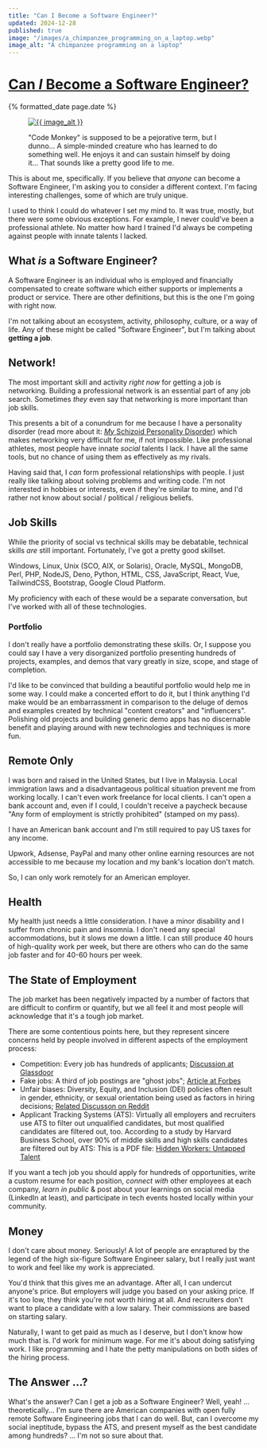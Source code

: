 ```yaml
---
title: "Can I Become a Software Engineer?"
updated: 2024-12-28
published: true
image: "/images/a_chimpanzee_programming_on_a_laptop.webp"
image_alt: "A chimpanzee programming on a laptop"
---
```


<h1 class="post__title"><a href="{{ page.url }}">Can <em>I</em> Become a Software Engineer?</a></h1>
<div class="post__date">{% formatted_date page.date %}</div>

<figure class="post__image">
    <a href="{{ page.url }}"
    ><img
        src="{{ image }}"
        alt="{{ image_alt }}"
    ></a>
    <figcaption>
        <p>
            "Code Monkey" is supposed to be a pejorative term, but I dunno... A
            simple-minded creature who has learned to do something well. He
            enjoys it and can sustain himself by doing it... That sounds like a
            pretty good life to me.
        </p>
    </figcaption>
</figure>

This is about me, specifically. If you believe that _anyone_ can become a Software Engineer, I'm asking you to consider a different context. I'm facing interesting challenges, some of which are truly unique.

I used to think I could do whatever I set my mind to. It was true, mostly, but there were some obvious exceptions. For example, I never could've been a professional athlete. No matter how hard I trained I'd always be competing against people with innate talents I lacked.


## What _is_ a Software Engineer?
A Software Engineer is an individual who is employed and financially compensated to create software which either supports or implements a product or service. There are other definitions, but this is the one I'm going with right now.

I'm not talking about an ecosystem, activity, philosophy, culture, or a way of life. Any of these might be called "Software Engineer", but I'm talking about **getting a job**.


## Network!
The most important skill and activity _right now_ for getting a job is networking. Building a professional network is an essential part of any job search. Sometimes _they_ even say that networking is more important than job skills.

This presents a bit of a conundrum for me because I have a personality disorder (read more about it: [_My_ Schizoid Personality Disorder](/2024/12/my-schizoid-personality-disorder)) which makes networking very difficult for me, if not impossible. Like professional athletes, most people have innate _social_ talents I lack. I have all the same tools, but no chance of using them as effectively as my rivals.

Having said that, I _can_ form professional relationships with people. I just really like talking about solving problems and writing code. I'm not interested in hobbies or interests, even if they're similar to mine, and I'd rather not know about social / political / religious beliefs.


## Job Skills
While the priority of social vs technical skills may be debatable, technical skills _are_ still important. Fortunately, I've got a pretty good skillset.

Windows, Linux, Unix (SCO, AIX, or Solaris), Oracle, MySQL, MongoDB, Perl, PHP, NodeJS, Deno, Python, HTML, CSS, JavaScript, React, Vue, TailwindCSS, Bootstrap, Google Cloud Platform.

My proficiency with each of these would be a separate conversation, but I've worked with all of these technologies.

### Portfolio
I don't really have a portfolio demonstrating these skills. Or, I suppose you could say I have a very disorganized portfolio presenting hundreds of projects, examples, and demos that vary greatly in size, scope, and stage of completion.

I'd like to be convinced that building a beautiful portfolio would help me in some way. I could make a concerted effort to do it, but I think anything I'd make would be an embarrassment in comparison to the deluge of demos and examples created by technical "content creators" and "influencers". Polishing old projects and building generic demo apps has no discernable benefit and playing around with new technologies and techniques is more fun.


## Remote Only
I was born and raised in the United States, but I live in Malaysia. Local immigration laws and a disadvantageous political situation prevent me from working locally. I can't even work freelance for local clients. I can't open a bank account and, even if I could, I couldn't receive a paycheck because "Any form of employment is strictly prohibited" (stamped on my pass).

I have an American bank account and I'm still required to pay US taxes for any income.

Upwork, Adsense, PayPal and many other online earning resources are not accessible to me because my location and my bank's location don't match.

So, I can only work remotely for an American employer.


## Health
My health just needs a little consideration. I have a minor disability and I suffer from chronic pain and insomnia. I don't need any special accommodations, but it slows me down a little. I can still produce 40 hours of high-quality work per week, but there are others who can do the same job faster and for 40-60 hours per week.


## The State of Employment
The job market has been negatively impacted by a number of factors that are difficult to confirm or quantify, but we all feel it and most people will acknowledge that it's a tough job market.

There are some contentious points here, but they represent sincere concerns held by people involved in different aspects of the employment process:

- Competition: Every job has hundreds of applicants; [Discussion at Glassdoor](https://www.glassdoor.com/Community/job-hunting-in-tech/over-100-applicants-on-almost-every-role-whats-up-with-every-job-posting-having-over-100-applicants-in-just-a-few-hours)
- Fake jobs: A third of job postings are "ghost jobs"; [Article at Forbes](https://www.forbes.com/sites/rachelwells/2024/08/13/36-of-job-adverts-are-fake-how-to-spot-them-in-2024/)
- Unfair biases: Diversity, Equity, and Inclusion (DEI) policies often result in gender, ethnicity, or sexual orientation being used as factors in hiring decisions; [Related Discusson on Reddit](https://www.reddit.com/r/recruitinghell/comments/15et0fb/i_cant_fill_positions_because_of_dei/)
- Applicant Tracking Systems (ATS): Virtually all employers and recruiters use ATS to filter out <em>un</em>qualified candidates, but most qualified candidates are filtered out, too. According to a study by Harvard Business School, over 90% of middle skills and high skills candidates are filtered out by ATS: This is a PDF file: [Hidden Workers: Untapped Talent](https://www.hbs.edu/managing-the-future-of-work/Documents/research/hiddenworkers09032021.pdf)

If you want a tech job you should apply for hundreds of opportunities, write a custom resume for each position, _connect with_ other employees at each company, _learn in public_ & post about your learnings on social media (LinkedIn at least), and participate in tech events hosted locally within your community.


## Money
I don't care about money. Seriously! A lot of people are enraptured by the legend of the high six-figure Software Engineer salary, but I really just want to work and feel like my work is appreciated.

You'd think that this gives me an advantage. After all, I can undercut anyone's price. But employers will judge you based on your asking price. If it's too low, they think you're not worth hiring at all. And recruiters don't want to place a candidate with a low salary. Their commissions are based on starting salary.

Naturally, I want to get paid as much as I deserve, but I don't know how much that is. I'd work for minimum wage. For me it's about doing satisfying work. I like programming and I hate the petty manipulations on both sides of the hiring process.


## The Answer ...?
What's the answer? Can I get a job as a Software Engineer? Well, yeah! ... theoretically... I'm sure there are American companies with open fully remote Software Engineering jobs that I can do well. But, can I overcome my social ineptitude, bypass the ATS, and present myself as the best candidate among hundreds? ... I'm not so sure about that.